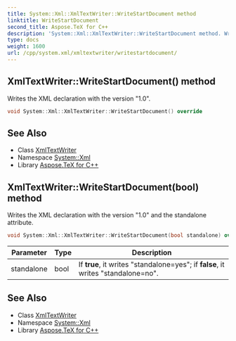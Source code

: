 ```yaml
---
title: System::Xml::XmlTextWriter::WriteStartDocument method
linktitle: WriteStartDocument
second_title: Aspose.TeX for C++
description: 'System::Xml::XmlTextWriter::WriteStartDocument method. Writes the XML declaration with the version "1.0" in C++.'
type: docs
weight: 1600
url: /cpp/system.xml/xmltextwriter/writestartdocument/
---
```

## XmlTextWriter::WriteStartDocument() method


Writes the XML declaration with the version "1.0".

```cpp
void System::Xml::XmlTextWriter::WriteStartDocument() override
```


## See Also

* Class [XmlTextWriter](../)
* Namespace [System::Xml](../../)
* Library [Aspose.TeX for C++](../../../)
## XmlTextWriter::WriteStartDocument(bool) method


Writes the XML declaration with the version "1.0" and the standalone attribute.

```cpp
void System::Xml::XmlTextWriter::WriteStartDocument(bool standalone) override
```


| Parameter | Type | Description |
| --- | --- | --- |
| standalone | bool | If **true**, it writes "standalone=yes"; if **false**, it writes "standalone=no". |

## See Also

* Class [XmlTextWriter](../)
* Namespace [System::Xml](../../)
* Library [Aspose.TeX for C++](../../../)

